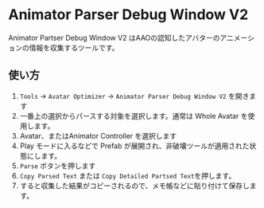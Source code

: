 # Animator Parser Debug Window V2

Animator Partser Debug Window V2 はAAOの認知したアバターのアニメーションの情報を収集するツールです。

## 使い方

1. `Tools` -> `Avatar Optimizer` -> `Animator Parser Debug Window V2` を開きます
2. 一番上の選択からパースする対象を選択します。通常は Whole Avatar を使用します。
3. Avatar、またはAnimator Controller を選択します
4. Play モードに入るなどで Prefab が展開され、非破壊ツールが適用された状態にします。
4. `Parse` ボタンを押します
5. `Copy Parsed Text` または `Copy Detailed Partsed Text`を押します。
6. すると収集した結果がコピーされるので、メモ帳などに貼り付けて保存します。
